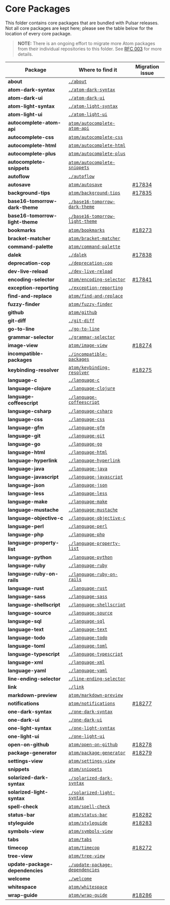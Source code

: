 # Core Packages

This folder contains core packages that are bundled with Pulsar releases. Not all core packages are kept here; please
see the table below for the location of every core package.

> **NOTE:** There is an ongoing effort to migrate more Atom packages from their individual repositories to this folder.
See [RFC 003](https://github.com/atom/atom/blob/master/docs/rfcs/003-consolidate-core-packages.md) for more details.

| Package | Where to find it | Migration issue |
|---------|------------------|-----------------|
| **about** | [`./about`](./about) | |
| **atom-dark-syntax** | [`./atom-dark-syntax`](./atom-dark-syntax) | |
| **atom-dark-ui** | [`./atom-dark-ui`](./atom-dark-ui) | |
| **atom-light-syntax** | [`./atom-light-syntax`](./atom-light-syntax) | |
| **atom-light-ui** | [`./atom-light-ui`](./atom-light-ui) | |
| **autocomplete-atom-api** | [`atom/autocomplete-atom-api`][autocomplete-atom-api] |  |
| **autocomplete-css** | [`atom/autocomplete-css`][autocomplete-css] |  |
| **autocomplete-html** | [`atom/autocomplete-html`][autocomplete-html] |  |
| **autocomplete-plus** | [`atom/autocomplete-plus`][autocomplete-plus] |  |
| **autocomplete-snippets** | [`atom/autocomplete-snippets`][autocomplete-snippets] |  |
| **autoflow** | [`./autoflow`](./autoflow) | |
| **autosave** | [`atom/autosave`][autosave] | [#17834](https://github.com/atom/atom/issues/17834) |
| **background-tips** | [`atom/background-tips`][background-tips] | [#17835](https://github.com/atom/atom/issues/17835) |
| **base16-tomorrow-dark-theme** | [`./base16-tomorrow-dark-theme`](./base16-tomorrow-dark-theme) | |
| **base16-tomorrow-light-theme** | [`./base16-tomorrow-light-theme`](./base16-tomorrow-light-theme) | |
| **bookmarks** | [`atom/bookmarks`][bookmarks] | [#18273](https://github.com/atom/atom/issues/18273) |
| **bracket-matcher** | [`atom/bracket-matcher`][bracket-matcher] |  |
| **command-palette** | [`atom/command-palette`][command-palette] |  |
| **dalek** | [`./dalek`](./dalek) | [#17838](https://github.com/atom/atom/issues/17838) |
| **deprecation-cop** | [`./deprecation-cop`](./deprecation-cop) | |
| **dev-live-reload** | [`./dev-live-reload`](./dev-live-reload) | |
| **encoding-selector** | [`atom/encoding-selector`][encoding-selector] | [#17841](https://github.com/atom/atom/issues/17841) |
| **exception-reporting** | [`./exception-reporting`](./exception-reporting) | |
| **find-and-replace** | [`atom/find-and-replace`][find-and-replace] |  |
| **fuzzy-finder** | [`atom/fuzzy-finder`][fuzzy-finder] |  |
| **github** | [`atom/github`][github] |  |
| **git-diff** | [`./git-diff`](./git-diff) | |
| **go-to-line** | [`./go-to-line`](./go-to-line) | |
| **grammar-selector** | [`./grammar-selector`](./grammar-selector) | |
| **image-view** | [`atom/image-view`][image-view] | [#18274](https://github.com/atom/atom/issues/18274) |
| **incompatible-packages** | [`./incompatible-packages`](./incompatible-packages) | |
| **keybinding-resolver** | [`atom/keybinding-resolver`][keybinding-resolver] | [#18275](https://github.com/atom/atom/issues/18275) |
| **language-c** | [`./language-c`](./language-c) |  |
| **language-clojure** | [`./language-clojure`](./language-clojure) |  |
| **language-coffeescript** | [`./language-coffeescript`](./language-coffeescript) |  |
| **language-csharp** | [`./language-csharp`](./language-csharp) |  |
| **language-css** | [`./language-css`](./language-css) |  |
| **language-gfm** | [`./language-gfm`](./language-gfm) |  |
| **language-git** | [`./language-git`](./language-git) |  |
| **language-go** | [`./language-go`](./language-go) |  |
| **language-html** | [`./language-html`](./language-html) |  |
| **language-hyperlink** | [`./language-hyperlink`](./language-hyperlink) |  |
| **language-java** | [`./language-java`](./language-java) |  |
| **language-javascript** | [`./language-javascript`](./language-javascript) |  |
| **language-json** | [`./language-json`](./language-json) |  |
| **language-less** | [`./language-less`](./language-less) |  |
| **language-make** | [`./language-make`](./language-make) |  |
| **language-mustache** | [`./language-mustache`](./language-mustache) |  |
| **language-objective-c** | [`./language-objective-c`](./language-objective-c) |  |
| **language-perl** | [`./language-perl`](./language-perl) |  |
| **language-php** | [`./language-php`](./language-php) |  |
| **language-property-list** | [`./language-property-list`](./language-property-list) |  |
| **language-python** | [`./language-python`](./language-python) |  |
| **language-ruby** | [`./language-ruby`](./language-ruby) |  |
| **language-ruby-on-rails** | [`./language-ruby-on-rails`](./language-ruby-on-rails) |  |
| **language-rust** | [`./language-rust`](./language-rust) |  |
| **language-sass** | [`./language-sass`](./language-sass) |  |
| **language-shellscript** | [`./language-shellscript`](./language-shellscript) |  |
| **language-source** | [`./language-source`](./language-source) |  |
| **language-sql** | [`./language-sql`](./language-sql) |  |
| **language-text** | [`./language-text`](./language-text) |  |
| **language-todo** | [`./language-todo`](./language-todo) |  |
| **language-toml** | [`./language-toml`](./language-toml) |  |
| **language-typescript** | [`./language-typescript`](./language-typescript) |  |
| **language-xml** | [`./language-xml`](./language-xml) |  |
| **language-yaml** | [`./language-yaml`](./language-yaml) |  |
| **line-ending-selector** | [`./line-ending-selector`](./line-ending-selector) | |
| **link** | [`./link`](./link) | |
| **markdown-preview** | [`atom/markdown-preview`][markdown-preview] |  |
| **notifications** | [`atom/notifications`][notifications] | [#18277](https://github.com/atom/atom/issues/18277) |
| **one-dark-syntax** | [`./one-dark-syntax`](./one-dark-syntax) | |
| **one-dark-ui** | [`./one-dark-ui`](./one-dark-ui) | |
| **one-light-syntax** | [`./one-light-syntax`](./one-light-syntax) | |
| **one-light-ui** | [`./one-light-ui`](./one-light-ui) | |
| **open-on-github** | [`atom/open-on-github`][open-on-github] | [#18278](https://github.com/atom/atom/issues/18278) |
| **package-generator** | [`atom/package-generator`][package-generator] | [#18279](https://github.com/atom/atom/issues/18279) |
| **settings-view** | [`atom/settings-view`][settings-view] |  |
| **snippets** | [`atom/snippets`][snippets] |  |
| **solarized-dark-syntax** | [`./solarized-dark-syntax`](./solarized-dark-syntax) | |
| **solarized-light-syntax** | [`./solarized-light-syntax`](./solarized-light-syntax) | |
| **spell-check** | [`atom/spell-check`][spell-check] |  |
| **status-bar** | [`atom/status-bar`][status-bar] | [#18282](https://github.com/atom/atom/issues/18282) |
| **styleguide** | [`atom/styleguide`][styleguide] | [#18283](https://github.com/atom/atom/issues/18283) |
| **symbols-view** | [`atom/symbols-view`][symbols-view] |  |
| **tabs** | [`atom/tabs`][tabs] |  |
| **timecop** | [`atom/timecop`][timecop] | [#18272](https://github.com/atom/atom/issues/18272) |
| **tree-view** | [`atom/tree-view`][tree-view] |  |
| **update-package-dependencies** | [`./update-package-dependencies`](./update-package-dependencies) | |
| **welcome** | [`./welcome`](./welcome) | |
| **whitespace** | [`atom/whitespace`][whitespace] |  |
| **wrap-guide** | [`atom/wrap-guide`][wrap-guide] | [#18286](https://github.com/atom/atom/issues/18286) |

[archive-view]: https://github.com/pulsar-edit/archive-view
[autocomplete-atom-api]: https://github.com/pulsar-edit/autocomplete-atom-api
[autocomplete-css]: https://github.com/pulsar-edit/autocomplete-css
[autocomplete-html]: https://github.com/pulsar-edit/autocomplete-html
[autocomplete-plus]: https://github.com/pulsar-edit/autocomplete-plus
[autocomplete-snippets]: https://github.com/pulsar-edit/autocomplete-snippets
[autosave]: https://github.com/pulsar-edit/autosave
[background-tips]: https://github.com/pulsar-edit/background-tips
[bookmarks]: https://github.com/pulsar-edit/bookmarks
[bracket-matcher]: https://github.com/pulsar-edit/bracket-matcher
[command-palette]: https://github.com/pulsar-edit/command-palette
[encoding-selector]: https://github.com/pulsar-edit/encoding-selector
[find-and-replace]: https://github.com/pulsar-edit/find-and-replace
[fuzzy-finder]: https://github.com/pulsar-edit/fuzzy-finder
[github]: https://github.com/pulsar-edit/github
[image-view]: https://github.com/pulsar-edit/image-view
[keybinding-resolver]: https://github.com/pulsar-edit/keybinding-resolver
[markdown-preview]: https://github.com/pulsar-edit/markdown-preview
[notifications]: https://github.com/pulsar-edit/notifications
[open-on-github]: https://github.com/pulsar-edit/open-on-github
[package-generator]: https://github.com/pulsar-edit/package-generator
[settings-view]: https://github.com/pulsar-edit/settings-view
[snippets]: https://github.com/pulsar-edit/snippets
[spell-check]: https://github.com/pulsar-edit/spell-check
[status-bar]: https://github.com/pulsar-edit/status-bar
[styleguide]: https://github.com/pulsar-edit/styleguide
[symbols-view]: https://github.com/pulsar-edit/symbols-view
[tabs]: https://github.com/pulsar-edit/tabs
[timecop]: https://github.com/pulsar-edit/timecop
[tree-view]: https://github.com/pulsar-edit/tree-view
[whitespace]: https://github.com/pulsar-edit/whitespace
[wrap-guide]: https://github.com/pulsar-edit/wrap-guide
